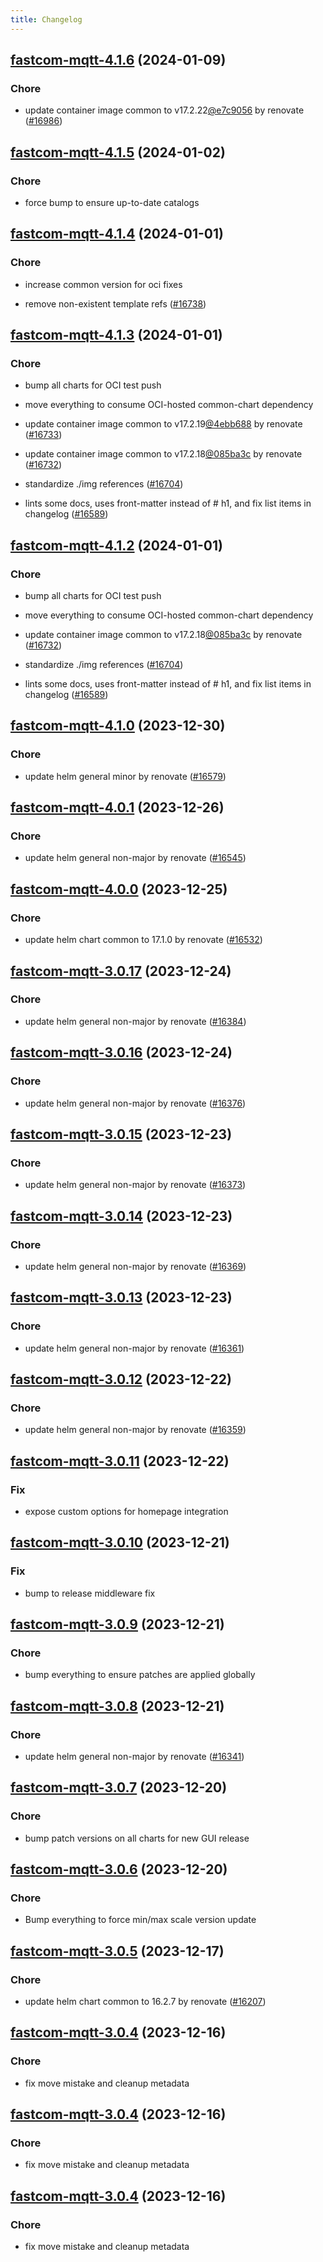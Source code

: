 ```yaml
---
title: Changelog
---
```





## [fastcom-mqtt-4.1.6](https://github.com/truecharts/charts/compare/fastcom-mqtt-4.1.5...fastcom-mqtt-4.1.6) (2024-01-09)

### Chore



- update container image common to v17.2.22[@e7c9056](https://github.com/e7c9056) by renovate ([#16986](https://github.com/truecharts/charts/issues/16986))


## [fastcom-mqtt-4.1.5](https://github.com/truecharts/charts/compare/fastcom-mqtt-4.1.4...fastcom-mqtt-4.1.5) (2024-01-02)

### Chore



- force bump to ensure up-to-date catalogs


## [fastcom-mqtt-4.1.4](https://github.com/truecharts/charts/compare/fastcom-mqtt-4.1.3...fastcom-mqtt-4.1.4) (2024-01-01)

### Chore



- increase common version for oci fixes

- remove non-existent template refs ([#16738](https://github.com/truecharts/charts/issues/16738))


## [fastcom-mqtt-4.1.3](https://github.com/truecharts/charts/compare/fastcom-mqtt-4.1.0...fastcom-mqtt-4.1.3) (2024-01-01)

### Chore



- bump all charts for OCI test push

- move everything to consume OCI-hosted common-chart dependency

- update container image common to v17.2.19[@4ebb688](https://github.com/4ebb688) by renovate ([#16733](https://github.com/truecharts/charts/issues/16733))

- update container image common to v17.2.18[@085ba3c](https://github.com/085ba3c) by renovate ([#16732](https://github.com/truecharts/charts/issues/16732))

- standardize ./img references ([#16704](https://github.com/truecharts/charts/issues/16704))

- lints some docs, uses front-matter instead of # h1, and fix list items in changelog ([#16589](https://github.com/truecharts/charts/issues/16589))


## [fastcom-mqtt-4.1.2](https://github.com/truecharts/charts/compare/fastcom-mqtt-4.1.0...fastcom-mqtt-4.1.2) (2024-01-01)

### Chore



- bump all charts for OCI test push

- move everything to consume OCI-hosted common-chart dependency

- update container image common to v17.2.18[@085ba3c](https://github.com/085ba3c) by renovate ([#16732](https://github.com/truecharts/charts/issues/16732))

- standardize ./img references ([#16704](https://github.com/truecharts/charts/issues/16704))

- lints some docs, uses front-matter instead of # h1, and fix list items in changelog ([#16589](https://github.com/truecharts/charts/issues/16589))
## [fastcom-mqtt-4.1.0](https://github.com/truecharts/charts/compare/fastcom-mqtt-4.0.1...fastcom-mqtt-4.1.0) (2023-12-30)

### Chore

- update helm general minor by renovate ([#16579](https://github.com/truecharts/charts/issues/16579))

## [fastcom-mqtt-4.0.1](https://github.com/truecharts/charts/compare/fastcom-mqtt-4.0.0...fastcom-mqtt-4.0.1) (2023-12-26)

### Chore

- update helm general non-major by renovate ([#16545](https://github.com/truecharts/charts/issues/16545))

## [fastcom-mqtt-4.0.0](https://github.com/truecharts/charts/compare/fastcom-mqtt-3.0.17...fastcom-mqtt-4.0.0) (2023-12-25)

### Chore

- update helm chart common to 17.1.0 by renovate ([#16532](https://github.com/truecharts/charts/issues/16532))

## [fastcom-mqtt-3.0.17](https://github.com/truecharts/charts/compare/fastcom-mqtt-3.0.16...fastcom-mqtt-3.0.17) (2023-12-24)

### Chore

- update helm general non-major by renovate ([#16384](https://github.com/truecharts/charts/issues/16384))

## [fastcom-mqtt-3.0.16](https://github.com/truecharts/charts/compare/fastcom-mqtt-3.0.15...fastcom-mqtt-3.0.16) (2023-12-24)

### Chore

- update helm general non-major by renovate ([#16376](https://github.com/truecharts/charts/issues/16376))

## [fastcom-mqtt-3.0.15](https://github.com/truecharts/charts/compare/fastcom-mqtt-3.0.14...fastcom-mqtt-3.0.15) (2023-12-23)

### Chore

- update helm general non-major by renovate ([#16373](https://github.com/truecharts/charts/issues/16373))

## [fastcom-mqtt-3.0.14](https://github.com/truecharts/charts/compare/fastcom-mqtt-3.0.13...fastcom-mqtt-3.0.14) (2023-12-23)

### Chore

- update helm general non-major by renovate ([#16369](https://github.com/truecharts/charts/issues/16369))

## [fastcom-mqtt-3.0.13](https://github.com/truecharts/charts/compare/fastcom-mqtt-3.0.12...fastcom-mqtt-3.0.13) (2023-12-23)

### Chore

- update helm general non-major by renovate ([#16361](https://github.com/truecharts/charts/issues/16361))

## [fastcom-mqtt-3.0.12](https://github.com/truecharts/charts/compare/fastcom-mqtt-3.0.11...fastcom-mqtt-3.0.12) (2023-12-22)

### Chore

- update helm general non-major by renovate ([#16359](https://github.com/truecharts/charts/issues/16359))

## [fastcom-mqtt-3.0.11](https://github.com/truecharts/charts/compare/fastcom-mqtt-3.0.10...fastcom-mqtt-3.0.11) (2023-12-22)

### Fix

- expose custom options for homepage integration

## [fastcom-mqtt-3.0.10](https://github.com/truecharts/charts/compare/fastcom-mqtt-3.0.9...fastcom-mqtt-3.0.10) (2023-12-21)

### Fix

- bump to release middleware fix

## [fastcom-mqtt-3.0.9](https://github.com/truecharts/charts/compare/fastcom-mqtt-3.0.8...fastcom-mqtt-3.0.9) (2023-12-21)

### Chore

- bump everything to ensure patches are applied globally

## [fastcom-mqtt-3.0.8](https://github.com/truecharts/charts/compare/fastcom-mqtt-3.0.7...fastcom-mqtt-3.0.8) (2023-12-21)

### Chore

- update helm general non-major by renovate ([#16341](https://github.com/truecharts/charts/issues/16341))

## [fastcom-mqtt-3.0.7](https://github.com/truecharts/charts/compare/fastcom-mqtt-3.0.6...fastcom-mqtt-3.0.7) (2023-12-20)

### Chore

- bump patch versions on all charts for new GUI release

## [fastcom-mqtt-3.0.6](https://github.com/truecharts/charts/compare/fastcom-mqtt-3.0.5...fastcom-mqtt-3.0.6) (2023-12-20)

### Chore

- Bump everything to force min/max scale version update

## [fastcom-mqtt-3.0.5](https://github.com/truecharts/charts/compare/fastcom-mqtt-3.0.4...fastcom-mqtt-3.0.5) (2023-12-17)

### Chore

- update helm chart common to 16.2.7 by renovate ([#16207](https://github.com/truecharts/charts/issues/16207))

## [fastcom-mqtt-3.0.4](https://github.com/truecharts/charts/compare/fastcom-mqtt-2.0.12...fastcom-mqtt-3.0.4) (2023-12-16)

### Chore

- fix move mistake and cleanup metadata

## [fastcom-mqtt-3.0.4](https://github.com/truecharts/charts/compare/fastcom-mqtt-2.0.12...fastcom-mqtt-3.0.4) (2023-12-16)

### Chore

- fix move mistake and cleanup metadata

## [fastcom-mqtt-3.0.4](https://github.com/truecharts/charts/compare/fastcom-mqtt-2.0.12...fastcom-mqtt-3.0.4) (2023-12-16)

### Chore

- fix move mistake and cleanup metadata
